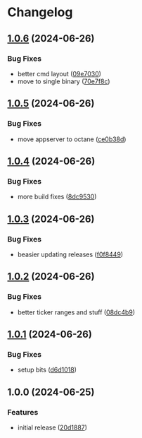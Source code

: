 # Changelog

## [1.0.6](https://github.com/node-isp/node-isp/compare/v1.0.5...v1.0.6) (2024-06-26)


### Bug Fixes

* better cmd layout ([09e7030](https://github.com/node-isp/node-isp/commit/09e703070d447c37a5b70575f545ec984e786f97))
* move to single binary ([70e7f8c](https://github.com/node-isp/node-isp/commit/70e7f8cf3ae4ac98135b2d732b1067242262f682))

## [1.0.5](https://github.com/node-isp/node-isp/compare/v1.0.4...v1.0.5) (2024-06-26)


### Bug Fixes

* move appserver to octane ([ce0b38d](https://github.com/node-isp/node-isp/commit/ce0b38d7eddfc99c12afbc524d42fbdb527d0a6e))

## [1.0.4](https://github.com/node-isp/node-isp/compare/v1.0.3...v1.0.4) (2024-06-26)


### Bug Fixes

* more build fixes ([8dc9530](https://github.com/node-isp/node-isp/commit/8dc953005aa596fce67aab7774dfd1dbb9e34bac))

## [1.0.3](https://github.com/node-isp/node-isp/compare/v1.0.2...v1.0.3) (2024-06-26)


### Bug Fixes

* beasier updating releases ([f0f8449](https://github.com/node-isp/node-isp/commit/f0f8449e793d1464225cb2f5f3045213711c75cb))

## [1.0.2](https://github.com/node-isp/node-isp/compare/v1.0.1...v1.0.2) (2024-06-26)


### Bug Fixes

* better ticker ranges and stuff ([08dc4b9](https://github.com/node-isp/node-isp/commit/08dc4b9865c71c9fb459898086673fc8d2a629b8))

## [1.0.1](https://github.com/node-isp/node-isp/compare/v1.0.0...v1.0.1) (2024-06-26)


### Bug Fixes

* setup bits ([d6d1018](https://github.com/node-isp/node-isp/commit/d6d1018c1a4b5005fc6aea07729495ced3add4a0))

## 1.0.0 (2024-06-25)


### Features

* initial release ([20d1887](https://github.com/node-isp/node-isp/commit/20d18879033872e1a49c65db4f390ee1cb1c955d))
